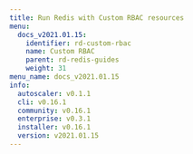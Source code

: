 ```yaml
---
title: Run Redis with Custom RBAC resources
menu:
  docs_v2021.01.15:
    identifier: rd-custom-rbac
    name: Custom RBAC
    parent: rd-redis-guides
    weight: 31
menu_name: docs_v2021.01.15
info:
  autoscaler: v0.1.1
  cli: v0.16.1
  community: v0.16.1
  enterprise: v0.3.1
  installer: v0.16.1
  version: v2021.01.15
---
```


